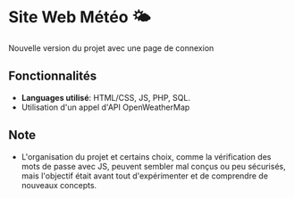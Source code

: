 # Site Web Météo 🌤️
Nouvelle version du projet avec une page de connexion

## Fonctionnalités

- **Languages utilisé**: HTML/CSS, JS, PHP, SQL.
- Utilisation d'un appel d'API OpenWeatherMap

## Note
- L'organisation du projet et certains choix, comme la vérification des mots de passe avec JS, peuvent sembler mal conçus ou peu sécurisés, mais l'objectif était avant tout d'expérimenter et de comprendre de nouveaux concepts.
